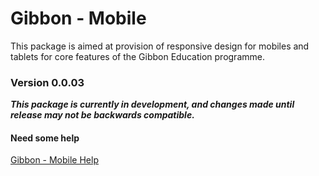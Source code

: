 # Gibbon - Mobile

This package is aimed at provision of responsive design for mobiles and tablets for core features of the Gibbon Education programme.

### Version 0.0.03

_**This package is currently in development, and changes made until release may not be backwards compatible.**_

#### Need some help

[Gibbon - Mobile Help](http://gibhelp.craigrayner.com)